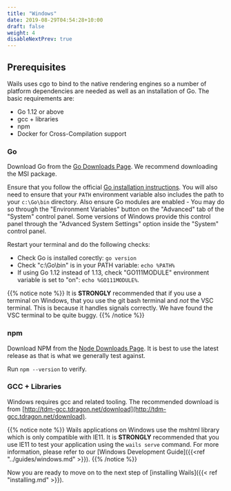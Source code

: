 ```yaml
---
title: "Windows"
date: 2019-08-29T04:54:28+10:00
draft: false
weight: 4
disableNextPrev: true
---
```


## Prerequisites

Wails uses cgo to bind to the native rendering engines so a number of platform dependencies are needed as well as an installation of Go. The basic requirements are:

- Go 1.12 or above
- gcc + libraries
- npm
- Docker for Cross-Compilation support

### Go

Download Go from the [Go Downloads Page](https://golang.org/dl/). We recommend downloading the MSI package.

Ensure that you follow the official [Go installation instructions](https://golang.org/doc/install#install). You will also need to ensure that your `PATH` environment variable also includes the path to your `c:\Go\bin` directory. Also ensure Go modules are enabled - You may do so through the "Environment Variables" button on the "Advanced" tab of the "System" control panel. Some versions of Windows provide this control panel through the "Advanced System Settings" option inside the "System" control panel.

Restart your terminal and do the following checks:

 * Check Go is installed corectly: `go version`
 * Check "c:\Go\bin" is in your PATH variable: `echo %PATH%`
 * If using Go 1.12 instead of 1.13, check "GO111MODULE" environment variable is set to "on": `echo %GO111MODULE%`.

{{% notice note %}}
It is **STRONGLY** recommended that if you use a terminal on Windows, that you use the git bash terminal and *not* the VSC terminal. This is because it handles signals correctly. We have found the VSC terminal to be quite buggy.
{{% /notice %}}


### npm

Download NPM from the [Node Downloads Page](https://nodejs.org/en/download/). It is best to use the latest release as that is what we generally test against.

Run `npm --version` to verify.

### GCC + Libraries

Windows requires gcc and related tooling. The recommended download is from [http://tdm-gcc.tdragon.net/download](http://tdm-gcc.tdragon.net/download).

{{% notice note %}}
Wails applications on Windows use the mshtml library which is only compatible with IE11. It is **STRONGLY** recommended that you use IE11 to test your application using the `wails serve` command. For more information, please refer to our [Windows Development Guide]({{<ref "../guides/windows.md" >}}).
{{% /notice %}}

Now you are ready to move on to the next step of [installing Wails]({{< ref "installing.md" >}}).

